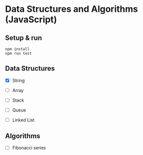 # Data Structures and Algorithms (JavaScript)

## Setup & run

```
npm install
npm run test
```

## Data Structures

- [x] String

- [ ] Array

- [ ] Stack

- [ ] Queue

- [ ] Linked List

## Algorithms

- [ ] Fibonacci series
